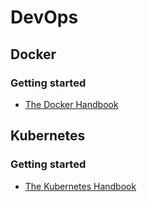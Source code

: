 # DevOps

## Docker
### Getting started
- [The Docker Handbook](https://www.freecodecamp.org/news/the-docker-handbook/)

## Kubernetes
### Getting started
- [The Kubernetes Handbook](https://www.freecodecamp.org/news/the-kubernetes-handbook/)
